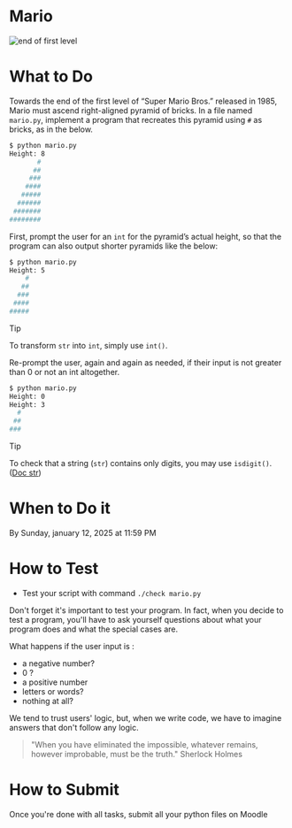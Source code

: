 # Mario

![end of first level](https://cs50.harvard.edu/x/2024/psets/1/mario/less/pyramid.png)

# What to Do

Towards the end of the first level of “Super Mario Bros.” released in 1985, Mario must ascend right-aligned pyramid of bricks.
In a file named `mario.py`, implement a program that recreates this pyramid using `#` as bricks, as in the below.

```bash
$ python mario.py
Height: 8
       #
      ##
     ###
    ####
   #####
  ######
 #######
########
```

First, prompt the user for an `int` for the pyramid’s actual height, so that the program can also output shorter pyramids like the below:

```bash
$ python mario.py
Height: 5
    #
   ##
  ###
 ####
#####
```

> [!TIP]
> To transform `str` into `int`, simply use `int()`.


Re-prompt the user, again and again as needed, if their input is not greater than 0 or not an int altogether.

```bash
$ python mario.py
Height: 0
Height: 3
  #
 ##
###
```

> [!TIP]
> To check that a string (`str`) contains only digits, you may use `isdigit()`. ([Doc str](https://docs.python.org/fr/3/library/stdtypes.html#str.isdigit))

# When to Do it

By Sunday, january 12, 2025 at 11:59 PM

# How to Test

- Test your script with command `./check mario.py`

Don't forget it's important to test your program.
In fact, when you decide to test a program, you'll have to ask yourself questions about what your program does and what the special cases are.

What happens if the user input is :
* a negative number?
* 0 ?
* a positive number
* letters or words?
* nothing at all?

We tend to trust users' logic, but, when we write code, we have to imagine answers that don't follow any logic.

> "When you have eliminated the impossible, whatever remains, however improbable, must be the truth."
> Sherlock Holmes

# How to Submit

Once you're done with all tasks, submit all your python files on Moodle
